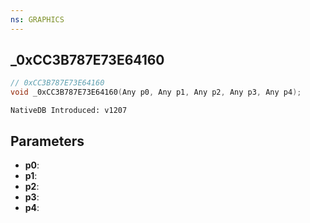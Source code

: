 ```yaml
---
ns: GRAPHICS
---
```

## _0xCC3B787E73E64160

```c
// 0xCC3B787E73E64160
void _0xCC3B787E73E64160(Any p0, Any p1, Any p2, Any p3, Any p4);
```

```
NativeDB Introduced: v1207
```

## Parameters
* **p0**:
* **p1**:
* **p2**:
* **p3**:
* **p4**:
